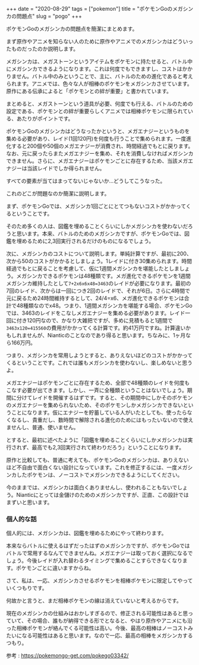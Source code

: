 +++
date = "2020-08-29"
tags = ["pokemon"]
title = "ポケモンGoのメガシンカの問題点"
slug = "pogo"
+++

ポケモンGoのメガシンカの問題点を簡潔にまとめます。

まず原作やアニメを知らない人のために原作やアニメでのメガシンカはどういったものだったのか説明します。

メガシンカは、メガストーンというアイテムをポケモンに持たせると、バトル中にメガシンカできるようになります。これは何度でもできますし、コストはかかりません。バトル中のみということで、主に、バトルのための進化であると考えられます。アニメでは、色々な人が相棒のポケモンをメガシンカさせています。原作にある伝承によると「ポケモンとの絆が重要」と書かれています。

まとめると、メガストーンという道具が必要、何度でも行える、バトルのための設定である、ポケモンとの絆が重要らしくアニメでは相棒ポケモンに限られている、あたりがポイントです。

ポケモンGoのメガシンカはどうなったかというと、メガエナジーというものを集める必要があり、レイド(1回120円)を何度も行うことで集められます。一度進化すると200個や50個のメガエナジーが消費され、時間経過でもとに戻ります。なお、元に戻ったらまたメガエナジーを集め、それを消費しなければメガシンカできません。さらに、メガエナジーはポケモンごとに存在するため、当該メガエナジーは当該レイドでしか得られません。

すべての要素が当てはまってないじゃないか...どうしてこうなった。

これのどこが問題なのか簡潔に説明します。

まず、ポケモンGoでは、メガシンカ1回ごとにとてつもないコストがかかってくるということです。

そのため多くの人は、図鑑を埋めることくらいにしかメガシンカを使わないだろうと思います。本来、バトルのためのメガシンカですが、ポケモンGoでは、図鑑を埋めるために2,3回実行されるだけのものになるでしょう。

次に、メガシンカのコストについて説明します。単純計算ですが、最初に200、次から50のコストがかかるとしましょう。1レイドに付き30集められます。時間経過でもとに戻ることを考慮して、仮に1週間メガシンカを堪能したとしましょう。メガシンカできるポケモンは48種類です。メガ進化できるポケモンを1週間メガシンカ維持したとして`7+2x6x6x48=3463`のレイドが必要になります。最初の7回のレイド、次からは一回につき2回のレイドで、それが6日。さらに4時間で元に戻るため24時間維持するとして、24/4=x6、メガ進化できるポケモンは合計で48種類なのでx48。つまり、1週間メガシンカを堪能する場合、ポケモンGoでは、3463のレイドをこなしメガエナジーを集める必要があります。レイド一回に付き120円なので、かなり大雑把ですが、多めに見積もると1週間で`3463x120=415560`の費用がかかってくる計算です。約41万円ですね。計算違いかもしれませんが、Nianticのことなのであり得ると思います。ちなみに、1ヶ月なら166万円。

つまり、メガシンカを常用しようとすると、ありえないほどのコストがかかってくるということです。これでは誰もメガシンカを使わないし、楽しめないと思うよ。

メガエナジーはポケモンごとに存在するため、全部で48種類のレイドを何度もこなす必要が出てきます。しかし、一斉に全種類ということはないでしょう。期間に分けてレイドを開催するはずです。すると、その期間中にしかそのポケモンのメガエナジーを集められないため、そのポケモンしかメガシンカできないということになります。仮にエナジーを貯蓄している人がいたとしても、使ったらなくなるし、貴重だし、数時間で解除される進化のためにはもったいないので使えませんし、普通、使いません。

とすると、最初に述べたように「図鑑を埋めることくらいにしかメガシンカは実行されず、最高でも2,3回実行されて終わりだろう」ということになります。

原作と比較しても、普通に考えても、ポケモンGoのメガシンカは、ありえないほど不自由で面白くない設計になっています。これを修正するには、一度メガシンカしたポケモンは、ノーコストでメガシンカできるようにしてください。

今のままでは、メガシンカは面白くありませんし、使われることもないでしょう。Nianticにとっては金儲けのためのメガシンカですが、正直、この設計ではまずいと思います。

### 個人的な話

個人的には、メガシンカは、図鑑を埋めるためにやって終わります。

本来ならバトルに使えるはずだったはずのメガシンカですが、ポケモンGoではバトルで常用するなんてできませんね。メガエナジーは取っておく選択になるでしょう。今後レイドが入れ替わるタイミングで集めることすらできなくなります。ポケモンごとに違いますからね。

さて、私は、一応、メガシンカさせるポケモンを相棒ポケモンに限定してやっていくつもりです。

何故かと言うと、まだ相棒ポケモンの線は消えていないと考えるからです。

現在のメガシンカの仕組みはおかしすぎるので、修正される可能性はあると思っていて、その場合、誰もが納得できる形でとなると、やはり原作やアニメにも沿った相棒ポケモンが絡んでくる可能性は高い。今後、最高の相棒はノーコストみたいになる可能性はあると思います。なので一応、最高の相棒をメガシンカするつもり。

参考 : https://pokemongo-get.com/pokego03342/
